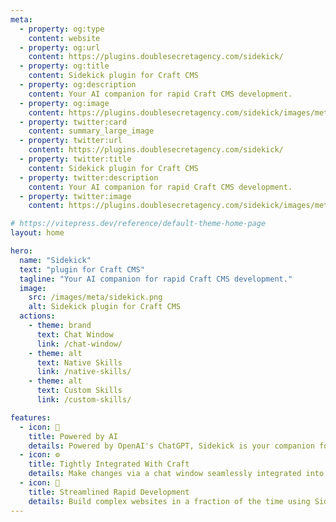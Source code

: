 ```yaml
---
meta:
  - property: og:type
    content: website
  - property: og:url
    content: https://plugins.doublesecretagency.com/sidekick/
  - property: og:title
    content: Sidekick plugin for Craft CMS
  - property: og:description
    content: Your AI companion for rapid Craft CMS development.
  - property: og:image
    content: https://plugins.doublesecretagency.com/sidekick/images/meta/sidekick.png
  - property: twitter:card
    content: summary_large_image
  - property: twitter:url
    content: https://plugins.doublesecretagency.com/sidekick/
  - property: twitter:title
    content: Sidekick plugin for Craft CMS
  - property: twitter:description
    content: Your AI companion for rapid Craft CMS development.
  - property: twitter:image
    content: https://plugins.doublesecretagency.com/sidekick/images/meta/sidekick.png

# https://vitepress.dev/reference/default-theme-home-page
layout: home

hero:
  name: "Sidekick"
  text: "plugin for Craft CMS"
  tagline: "Your AI companion for rapid Craft CMS development."
  image:
    src: /images/meta/sidekick.png
    alt: Sidekick plugin for Craft CMS
  actions:
    - theme: brand
      text: Chat Window
      link: /chat-window/
    - theme: alt
      text: Native Skills
      link: /native-skills/
    - theme: alt
      text: Custom Skills
      link: /custom-skills/

features:
  - icon: 🤖
    title: Powered by AI
    details: Powered by OpenAI's ChatGPT, Sidekick is your companion for Craft CMS development.
  - icon: ⚙️
    title: Tightly Integrated With Craft
    details: Make changes via a chat window seamlessly integrated into the Craft control panel.
  - icon: 🚀
    title: Streamlined Rapid Development
    details: Build complex websites in a fraction of the time using Sidekick's super powers.
---
```

